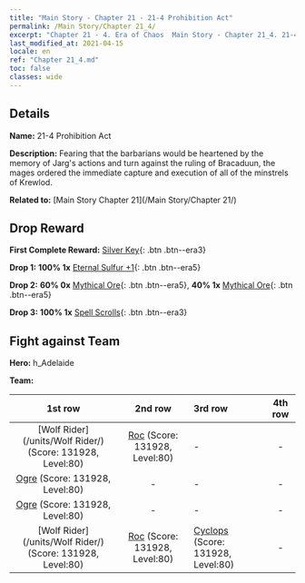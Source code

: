 ```yaml
---
title: "Main Story - Chapter 21 - 21-4 Prohibition Act"
permalink: /Main Story/Chapter 21_4/
excerpt: "Chapter 21 - 4. Era of Chaos  Main Story - Chapter 21_4. 21-4 Prohibition Act"
last_modified_at: 2021-04-15
locale: en
ref: "Chapter 21_4.md"
toc: false
classes: wide
---
```


## Details

 **Name:** 21-4 Prohibition Act

 **Description:** Fearing that the barbarians would be heartened by the memory of Jarg's actions and turn against the ruling of Bracaduun, the mages ordered the immediate capture and execution of all of the minstrels of Krewlod.

 **Related to:** [Main Story Chapter 21](/Main Story/Chapter 21/)

## Drop Reward

 **First Complete Reward:** [Silver Key](/Items/con_693/){: .btn .btn--era3}

 **Drop 1:** **100% 1x** [Eternal Sulfur +1](/Items/mat_71/){: .btn .btn--era5}

 **Drop 2:** **60% 0x** [Mythical Ore](/Items/mat_61/){: .btn .btn--era5}, **40% 1x** [Mythical Ore](/Items/mat_61/){: .btn .btn--era5}

 **Drop 3:** **100% 1x** [Spell Scrolls](/Items/con_694/){: .btn .btn--era3}


## Fight against Team
 **Hero:** h_Adelaide

 **Team:**


  | 1st row | 2nd row | 3rd row | 4th row |
  |:----:|:----:|:----|:----:|
  | [Wolf Rider](/units/Wolf Rider/) (Score: 131928, Level:80)  | [Roc](/units/Roc/) (Score: 131928, Level:80)  | - | - |
  | [Ogre](/units/Ogre/) (Score: 131928, Level:80)  | - | - | - |
  | [Ogre](/units/Ogre/) (Score: 131928, Level:80)  | - | - | - |
  | [Wolf Rider](/units/Wolf Rider/) (Score: 131928, Level:80)  | [Roc](/units/Roc/) (Score: 131928, Level:80)  | [Cyclops](/units/Cyclops/) (Score: 131928, Level:80)  | - |


